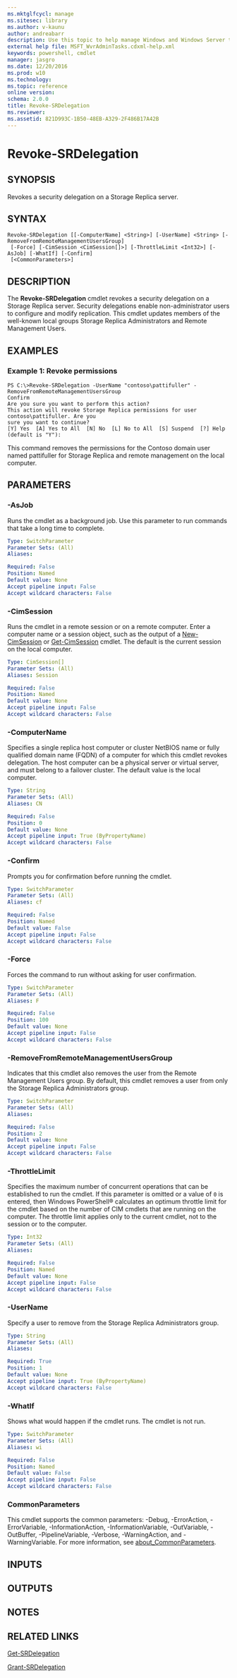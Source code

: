 ```yaml
---
ms.mktglfcycl: manage
ms.sitesec: library
ms.author: v-kaunu
author: andreabarr
description: Use this topic to help manage Windows and Windows Server technologies with Windows PowerShell.
external help file: MSFT_WvrAdminTasks.cdxml-help.xml
keywords: powershell, cmdlet
manager: jasgro
ms.date: 12/20/2016
ms.prod: w10
ms.technology: 
ms.topic: reference
online version: 
schema: 2.0.0
title: Revoke-SRDelegation
ms.reviewer:
ms.assetid: 821D993C-1B50-48EB-A329-2F486B17A42B
---
```


# Revoke-SRDelegation

## SYNOPSIS
Revokes a security delegation on a Storage Replica server.

## SYNTAX

```
Revoke-SRDelegation [[-ComputerName] <String>] [-UserName] <String> [-RemoveFromRemoteManagementUsersGroup]
 [-Force] [-CimSession <CimSession[]>] [-ThrottleLimit <Int32>] [-AsJob] [-WhatIf] [-Confirm]
 [<CommonParameters>]
```

## DESCRIPTION
The **Revoke-SRDelegation** cmdlet revokes a security delegation on a Storage Replica server.
Security delegations enable non-administrator users to configure and modify replication.
This cmdlet updates members of the well-known local groups Storage Replica Administrators and Remote Management Users.

## EXAMPLES

### Example 1: Revoke permissions
```
PS C:\>Revoke-SRDelegation -UserName "contoso\pattifuller" -RemoveFromRemoteManagementUsersGroup 
Confirm
Are you sure you want to perform this action? 
This action will revoke Storage Replica permissions for user contoso\pattifuller. Are you
sure you want to continue? 
[Y] Yes  [A] Yes to All  [N] No  [L] No to All  [S] Suspend  [?] Help (default is "Y"):
```

This command removes the permissions for the Contoso domain user named pattifuller for Storage Replica and remote management on the local computer.

## PARAMETERS

### -AsJob
Runs the cmdlet as a background job. Use this parameter to run commands that take a long time to complete.

```yaml
Type: SwitchParameter
Parameter Sets: (All)
Aliases: 

Required: False
Position: Named
Default value: None
Accept pipeline input: False
Accept wildcard characters: False
```

### -CimSession
Runs the cmdlet in a remote session or on a remote computer.
Enter a computer name or a session object, such as the output of a [New-CimSession](http://go.microsoft.com/fwlink/p/?LinkId=227967) or [Get-CimSession](http://go.microsoft.com/fwlink/p/?LinkId=227966) cmdlet.
The default is the current session on the local computer.

```yaml
Type: CimSession[]
Parameter Sets: (All)
Aliases: Session

Required: False
Position: Named
Default value: None
Accept pipeline input: False
Accept wildcard characters: False
```

### -ComputerName
Specifies a single replica host computer or cluster NetBIOS name or fully qualified domain name (FQDN) of a computer for which this cmdlet revokes delegation.
The host computer can be a physical server or virtual server, and must belong to a failover cluster.
The default value is the local computer.

```yaml
Type: String
Parameter Sets: (All)
Aliases: CN

Required: False
Position: 0
Default value: None
Accept pipeline input: True (ByPropertyName)
Accept wildcard characters: False
```

### -Confirm
Prompts you for confirmation before running the cmdlet.

```yaml
Type: SwitchParameter
Parameter Sets: (All)
Aliases: cf

Required: False
Position: Named
Default value: False
Accept pipeline input: False
Accept wildcard characters: False
```

### -Force
Forces the command to run without asking for user confirmation.

```yaml
Type: SwitchParameter
Parameter Sets: (All)
Aliases: F

Required: False
Position: 100
Default value: None
Accept pipeline input: False
Accept wildcard characters: False
```

### -RemoveFromRemoteManagementUsersGroup
Indicates that this cmdlet also removes the user from the Remote Management Users group.
By default, this cmdlet removes a user from only the Storage Replica Administrators group.

```yaml
Type: SwitchParameter
Parameter Sets: (All)
Aliases: 

Required: False
Position: 2
Default value: None
Accept pipeline input: False
Accept wildcard characters: False
```

### -ThrottleLimit
Specifies the maximum number of concurrent operations that can be established to run the cmdlet.
If this parameter is omitted or a value of `0` is entered, then Windows PowerShell® calculates an optimum throttle limit for the cmdlet based on the number of CIM cmdlets that are running on the computer.
The throttle limit applies only to the current cmdlet, not to the session or to the computer.

```yaml
Type: Int32
Parameter Sets: (All)
Aliases: 

Required: False
Position: Named
Default value: None
Accept pipeline input: False
Accept wildcard characters: False
```

### -UserName
Specify a user to remove from the Storage Replica Administrators group.

```yaml
Type: String
Parameter Sets: (All)
Aliases: 

Required: True
Position: 1
Default value: None
Accept pipeline input: True (ByPropertyName)
Accept wildcard characters: False
```

### -WhatIf
Shows what would happen if the cmdlet runs.
The cmdlet is not run.

```yaml
Type: SwitchParameter
Parameter Sets: (All)
Aliases: wi

Required: False
Position: Named
Default value: False
Accept pipeline input: False
Accept wildcard characters: False
```

### CommonParameters
This cmdlet supports the common parameters: -Debug, -ErrorAction, -ErrorVariable, -InformationAction, -InformationVariable, -OutVariable, -OutBuffer, -PipelineVariable, -Verbose, -WarningAction, and -WarningVariable. For more information, see [about_CommonParameters](http://go.microsoft.com/fwlink/?LinkID=113216).

## INPUTS

## OUTPUTS

## NOTES

## RELATED LINKS

[Get-SRDelegation](./Get-SRDelegation.md)

[Grant-SRDelegation](./Grant-SRDelegation.md)

